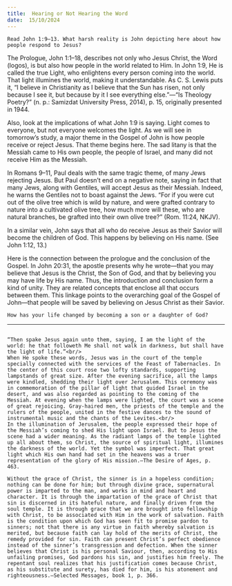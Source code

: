 ```yaml
---
title:  Hearing or Not Hearing the Word
date:  15/10/2024
---
```


`Read John 1:9–13. What harsh reality is John depicting here about how people respond to Jesus?`

The Prologue, John 1:1–18, describes not only who Jesus Christ, the Word (logos), is but also how people in the world related to Him. In John 1:9, He is called the true Light, who enlightens every person coming into the world. That light illumines the world, making it understandable. As C. S. Lewis puts it, “I believe in Christianity as I believe that the Sun has risen, not only because I see it, but because by it I see everything else.”—“Is Theology Poetry?” (n. p.: Samizdat University Press, 2014), p. 15, originally presented in 1944.

Also, look at the implications of what John 1:9 is saying. Light comes to everyone, but not everyone welcomes the light. As we will see in tomorrow’s study, a major theme in the Gospel of John is how people receive or reject Jesus. That theme begins here. The sad litany is that the Messiah came to His own people, the people of Israel, and many did not receive Him as the Messiah.

In Romans 9–11, Paul deals with the same tragic theme, of many Jews rejecting Jesus. But Paul doesn’t end on a negative note, saying in fact that many Jews, along with Gentiles, will accept Jesus as their Messiah. Indeed, he warns the Gentiles not to boast against the Jews. “For if you were cut out of the olive tree which is wild by nature, and were grafted contrary to nature into a cultivated olive tree, how much more will these, who are natural branches, be grafted into their own olive tree?” (Rom. 11:24, NKJV).

In a similar vein, John says that all who do receive Jesus as their Savior will become the children of God. This happens by believing on His name. (See John 1:12, 13.)

Here is the connection between the prologue and the conclusion of the Gospel. In John 20:31, the apostle presents why he wrote—that you may believe that Jesus is the Christ, the Son of God, and that by believing you may have life by His name. Thus, the introduction and conclusion form a kind of unity. They are related concepts that enclose all that occurs between them. This linkage points to the overarching goal of the Gospel of John—that people will be saved by believing on Jesus Christ as their Savior.

`How has your life changed by becoming a son or a daughter of God?`

---

```=Additional Reading: Selected Quotes from Ellen G. White

“Then spake Jesus again unto them, saying, I am the light of the world: he that followeth Me shall not walk in darkness, but shall have the light of life.”<br/>
When He spoke these words, Jesus was in the court of the temple specially connected with the services of the Feast of Tabernacles. In the center of this court rose two lofty standards, supporting lampstands of great size. After the evening sacrifice, all the lamps were kindled, shedding their light over Jerusalem. This ceremony was in commemoration of the pillar of light that guided Israel in the desert, and was also regarded as pointing to the coming of the Messiah. At evening when the lamps were lighted, the court was a scene of great rejoicing. Gray-haired men, the priests of the temple and the rulers of the people, united in the festive dances to the sound of instrumental music and the chants of the Levites.<br/>
In the illumination of Jerusalem, the people expressed their hope of the Messiah’s coming to shed His light upon Israel. But to Jesus the scene had a wider meaning. As the radiant lamps of the temple lighted up all about them, so Christ, the source of spiritual light, illumines the darkness of the world. Yet the symbol was imperfect. That great light which His own hand had set in the heavens was a truer representation of the glory of His mission.—The Desire of Ages, p. 463.

Without the grace of Christ, the sinner is in a hopeless condition; nothing can be done for him; but through divine grace, supernatural power is imparted to the man, and works in mind and heart and character. It is through the impartation of the grace of Christ that sin is discerned in its hateful nature, and finally driven from the soul temple. It is through grace that we are brought into fellowship with Christ, to be associated with Him in the work of salvation. Faith is the condition upon which God has seen fit to promise pardon to sinners; not that there is any virtue in faith whereby salvation is merited, but because faith can lay hold of the merits of Christ, the remedy provided for sin. Faith can present Christ’s perfect obedience instead of the sinner’s transgression and defection. When the sinner believes that Christ is his personal Saviour, then, according to His unfailing promises, God pardons his sin, and justifies him freely. The repentant soul realizes that his justification comes because Christ, as his substitute and surety, has died for him, is his atonement and righteousness.—Selected Messages, book 1, p. 366.
```